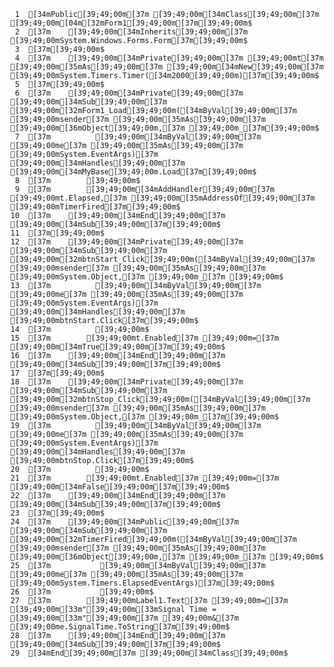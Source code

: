      1	[34mPublic[39;49;00m[37m [39;49;00m[34mClass[39;49;00m[37m [39;49;00m[04m[32mForm1[39;49;00m[37m[39;49;00m$
     2	[37m    [39;49;00m[34mInherits[39;49;00m[37m [39;49;00mSystem.Windows.Forms.Form[37m[39;49;00m$
     3	[37m[39;49;00m$
     4	[37m    [39;49;00m[34mPrivate[39;49;00m[37m [39;49;00mt[37m [39;49;00m[35mAs[39;49;00m[37m [39;49;00m[34mNew[39;49;00m[37m [39;49;00mSystem.Timers.Timer([34m2000[39;49;00m)[37m[39;49;00m$
     5	[37m[39;49;00m$
     6	[37m    [39;49;00m[34mPrivate[39;49;00m[37m [39;49;00m[34mSub[39;49;00m[37m [39;49;00m[32mForm1_Load[39;49;00m([34mByVal[39;49;00m[37m [39;49;00msender[37m [39;49;00m[35mAs[39;49;00m[37m [39;49;00m[36mObject[39;49;00m,[37m [39;49;00m_[37m[39;49;00m$
     7	[37m          [39;49;00m[34mByVal[39;49;00m[37m [39;49;00me[37m [39;49;00m[35mAs[39;49;00m[37m [39;49;00mSystem.EventArgs)[37m [39;49;00m[34mHandles[39;49;00m[37m [39;49;00m[34mMyBase[39;49;00m.Load[37m[39;49;00m$
     8	[37m        [39;49;00m$
     9	[37m        [39;49;00m[34mAddHandler[39;49;00m[37m [39;49;00mt.Elapsed,[37m [39;49;00m[35mAddressOf[39;49;00m[37m [39;49;00mTimerFired[37m[39;49;00m$
    10	[37m    [39;49;00m[34mEnd[39;49;00m[37m [39;49;00m[34mSub[39;49;00m[37m[39;49;00m$
    11	[37m[39;49;00m$
    12	[37m    [39;49;00m[34mPrivate[39;49;00m[37m [39;49;00m[34mSub[39;49;00m[37m [39;49;00m[32mbtnStart_Click[39;49;00m([34mByVal[39;49;00m[37m [39;49;00msender[37m [39;49;00m[35mAs[39;49;00m[37m [39;49;00mSystem.Object,[37m [39;49;00m_[37m [39;49;00m$
    13	[37m          [39;49;00m[34mByVal[39;49;00m[37m [39;49;00me[37m [39;49;00m[35mAs[39;49;00m[37m [39;49;00mSystem.EventArgs)[37m [39;49;00m[34mHandles[39;49;00m[37m [39;49;00mbtnStart.Click[37m[39;49;00m$
    14	[37m          [39;49;00m$
    15	[37m        [39;49;00mt.Enabled[37m [39;49;00m=[37m [39;49;00m[34mTrue[39;49;00m[37m[39;49;00m$
    16	[37m    [39;49;00m[34mEnd[39;49;00m[37m [39;49;00m[34mSub[39;49;00m[37m[39;49;00m$
    17	[37m[39;49;00m$
    18	[37m    [39;49;00m[34mPrivate[39;49;00m[37m [39;49;00m[34mSub[39;49;00m[37m [39;49;00m[32mbtnStop_Click[39;49;00m([34mByVal[39;49;00m[37m [39;49;00msender[37m [39;49;00m[35mAs[39;49;00m[37m [39;49;00mSystem.Object,[37m [39;49;00m_[37m[39;49;00m$
    19	[37m          [39;49;00m[34mByVal[39;49;00m[37m [39;49;00me[37m [39;49;00m[35mAs[39;49;00m[37m [39;49;00mSystem.EventArgs)[37m [39;49;00m[34mHandles[39;49;00m[37m [39;49;00mbtnStop.Click[37m[39;49;00m$
    20	[37m          [39;49;00m$
    21	[37m        [39;49;00mt.Enabled[37m [39;49;00m=[37m [39;49;00m[34mFalse[39;49;00m[37m[39;49;00m$
    22	[37m    [39;49;00m[34mEnd[39;49;00m[37m [39;49;00m[34mSub[39;49;00m[37m[39;49;00m$
    23	[37m[39;49;00m$
    24	[37m    [39;49;00m[34mPublic[39;49;00m[37m [39;49;00m[34mSub[39;49;00m[37m [39;49;00m[32mTimerFired[39;49;00m([34mByVal[39;49;00m[37m [39;49;00msender[37m [39;49;00m[35mAs[39;49;00m[37m [39;49;00m[36mObject[39;49;00m,[37m [39;49;00m_[37m [39;49;00m$
    25	[37m           [39;49;00m[34mByVal[39;49;00m[37m [39;49;00me[37m [39;49;00m[35mAs[39;49;00m[37m [39;49;00mSystem.Timers.ElapsedEventArgs)[37m[39;49;00m$
    26	[37m           [39;49;00m$
    27	[37m        [39;49;00mLabel1.Text[37m [39;49;00m=[37m [39;49;00m[33m"[39;49;00m[33mSignal Time = [39;49;00m[33m"[39;49;00m[37m [39;49;00m&[37m [39;49;00me.SignalTime.ToString[37m[39;49;00m$
    28	[37m    [39;49;00m[34mEnd[39;49;00m[37m [39;49;00m[34mSub[39;49;00m[37m[39;49;00m$
    29	[34mEnd[39;49;00m[37m [39;49;00m[34mClass[39;49;00m$

